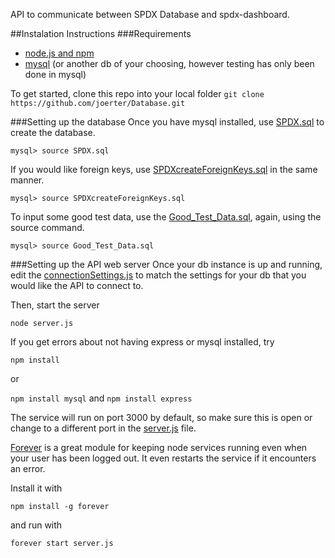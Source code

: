 API to communicate between SPDX Database and spdx-dashboard.

##Instalation Instructions
###Requirements
* [node.js and npm](http://www.joyent.com/blog/installing-node-and-npm/)
* [mysql](www.mysql.com) (or another db of your choosing, however testing has only been done in mysql)

To get started, clone this repo into your local folder
`git clone https://github.com/joerter/Database.git`

###Setting up the database
Once you have mysql installed, use [SPDX.sql](../SPDX.sql) to create the database.

`mysql> source SPDX.sql`

If you would like foreign keys, use [SPDXcreateForeignKeys.sql](SPDXcreateForeignKeys.sql) in the same manner.

`mysql> source SPDXcreateForeignKeys.sql`

To input some good test data, use the [Good_Test_Data.sql](Good_Test_Data.sql), again, using the source command.

`mysql> source Good_Test_Data.sql`

###Setting up the API web server
Once your db instance is up and running, edit the [connectionSettings.js](connectionSettings.js) to match the settings for your db that you would like the API to connect to.

Then, start the server

`node server.js`

If you get errors about not having express or mysql installed, try

`npm install`

or

`npm install mysql` and `npm install express`

The service will run on port 3000 by default, so make sure this is open or change to a different port in the [server.js](server.js) file.

[Forever](https://blog.nodejitsu.com/keep-a-nodejs-server-up-with-forever/) is a great module for keeping node services running even when your user has been logged out. It even restarts the service if it encounters an error.

Install it with

`npm install -g forever`

and run with 

`forever start server.js`
